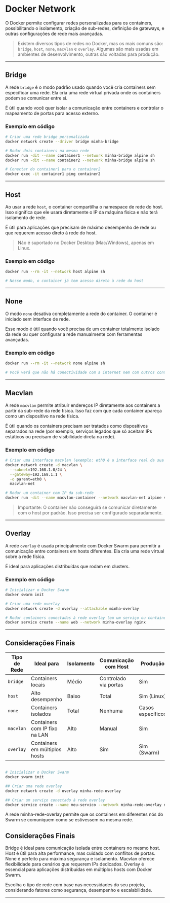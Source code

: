 # Docker Network

O Docker permite configurar redes personalizadas para os containers, possibilitando o isolamento, criação de sub-redes, definição de gateways, e outras configurações de rede mais avançadas.

> Existem diversos tipos de redes no Docker, mas os mais comuns são: `bridge`, `host`, `none`, `macvlan` e `overlay`. Algumas são mais usadas em ambientes de desenvolvimento, outras são voltadas para produção.

---

## Bridge

A rede `bridge` é o modo padrão usado quando você cria containers sem especificar uma rede. Ela cria uma rede virtual privada onde os containers podem se comunicar entre si.

É útil quando você quer isolar a comunicação entre containers e controlar o mapeamento de portas para acesso externo.

### Exemplo em código

```bash
# Criar uma rede bridge personalizada
docker network create --driver bridge minha-bridge

# Rodar dois containers na mesma rede
docker run -dit --name container1 --network minha-bridge alpine sh
docker run -dit --name container2 --network minha-bridge alpine sh

# Conectar do container1 para o container2
docker exec -it container1 ping container2
````

---

## Host

Ao usar a rede `host`, o container compartilha o namespace de rede do host. Isso significa que ele usará diretamente o IP da máquina física e não terá isolamento de rede.

É útil para aplicações que precisam de máximo desempenho de rede ou que requerem acesso direto à rede do host.

> Não é suportado no Docker Desktop (Mac/Windows), apenas em Linux.

### Exemplo em código

```bash
docker run --rm -it --network host alpine sh

# Nesse modo, o container já tem acesso direto à rede do host
```

---

## None

O modo `none` desativa completamente a rede do container. O container é iniciado sem interface de rede.

Esse modo é útil quando você precisa de um container totalmente isolado da rede ou quer configurar a rede manualmente com ferramentas avançadas.

### Exemplo em código

```bash
docker run --rm -it --network none alpine sh

# Você verá que não há conectividade com a internet nem com outros containers
```

---

## Macvlan

A rede `macvlan` permite atribuir endereços IP diretamente aos containers a partir da sub-rede da rede física. Isso faz com que cada container apareça como um dispositivo na rede física.

É útil quando os containers precisam ser tratados como dispositivos separados na rede (por exemplo, serviços legados que só aceitam IPs estáticos ou precisam de visibilidade direta na rede).

### Exemplo em código

```bash
# Criar uma interface macvlan (exemplo: eth0 é a interface real da sua máquina)
docker network create -d macvlan \
  --subnet=192.168.1.0/24 \
  --gateway=192.168.1.1 \
  -o parent=eth0 \
  macvlan-net

# Rodar um container com IP da sub-rede
docker run -dit --name macvlan-container --network macvlan-net alpine sh
```

>  Importante: O container não conseguirá se comunicar diretamente com o host por padrão. Isso precisa ser configurado separadamente.

---

## Overlay

A rede `overlay` é usada principalmente com Docker Swarm para permitir a comunicação entre containers em hosts diferentes. Ela cria uma rede virtual sobre a rede física.

É ideal para aplicações distribuídas que rodam em clusters.

### Exemplo em código

```bash
# Inicializar o Docker Swarm
docker swarm init

# Criar uma rede overlay
docker network create -d overlay --attachable minha-overlay

# Rodar containers conectados à rede overlay (em um serviço ou container standalone)
docker service create --name web --network minha-overlay nginx
```

---

## Considerações Finais

| Tipo de Rede | Ideal para                    | Isolamento | Comunicação com Host  | Produção          |
| ------------ | ----------------------------- | ---------- | --------------------- | ----------------- |
| `bridge`     | Containers locais             | Médio      | Controlado via portas | Sim               |
| `host`       | Alto desempenho               | Baixo      | Total                 | Sim (Linux)       |
| `none`       | Containers isolados           | Total      | Nenhuma               | Casos específicos |
| `macvlan`    | Containers com IP fixo na LAN | Alto       | Manual                | Sim               |
| `overlay`    | Containers em múltiplos hosts | Alto       | Sim                   | Sim (Swarm)       |



```bash

# Inicializar o Docker Swarm 
docker swarm init

## Criar uma rede overlay
docker network create -d overlay minha-rede-overlay

## Criar um serviço conectado à rede overlay
docker service create --name meu-servico --network minha-rede-overlay nginx

```

A rede minha-rede-overlay permite que os containers em diferentes nós do Swarm se comuniquem como se estivessem na mesma rede.

## Considerações Finais

Bridge é ideal para comunicação isolada entre containers no mesmo host.
Host é útil para alta performance, mas cuidado com conflitos de portas.
None é perfeito para máxima segurança e isolamento.
Macvlan oferece flexibilidade para cenários que requerem IPs dedicados.
Overlay é essencial para aplicações distribuídas em múltiplos hosts com Docker Swarm.

Escolha o tipo de rede com base nas necessidades do seu projeto, considerando fatores como segurança, desempenho e escalabilidade.

---